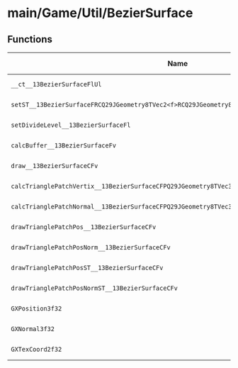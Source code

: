 # main/Game/Util/BezierSurface

## Functions

| Name | Address | Match % |
|------|---------|---------|
| `__ct__13BezierSurfaceFlUl` | `0x80401418` | :x: (0.0%) |
| `setST__13BezierSurfaceFRCQ29JGeometry8TVec2<f>RCQ29JGeometry8TVec2<f>RCQ29JGeometry8TVec2<f>` | `0x80401584` | :x: (0.0%) |
| `setDivideLevel__13BezierSurfaceFl` | `0x804015DC` | :x: (0.0%) |
| `calcBuffer__13BezierSurfaceFv` | `0x804015E4` | :x: (0.0%) |
| `draw__13BezierSurfaceCFv` | `0x80401630` | :x: (0.0%) |
| `calcTrianglePatchVertix__13BezierSurfaceCFPQ29JGeometry8TVec3<f>` | `0x80401654` | :x: (0.0%) |
| `calcTrianglePatchNormal__13BezierSurfaceCFPQ29JGeometry8TVec3<f>` | `0x80401728` | :x: (0.0%) |
| `drawTrianglePatchPos__13BezierSurfaceCFv` | `0x80401858` | :x: (0.0%) |
| `drawTrianglePatchPosNorm__13BezierSurfaceCFv` | `0x80401900` | :x: (0.0%) |
| `drawTrianglePatchPosST__13BezierSurfaceCFv` | `0x804019DC` | :x: (0.0%) |
| `drawTrianglePatchPosNormST__13BezierSurfaceCFv` | `0x80401B08` | :x: (0.0%) |
| `GXPosition3f32` | `0x80401C64` | :x: (0.0%) |
| `GXNormal3f32` | `0x80401C78` | :x: (0.0%) |
| `GXTexCoord2f32` | `0x80401C8C` | :x: (0.0%) |